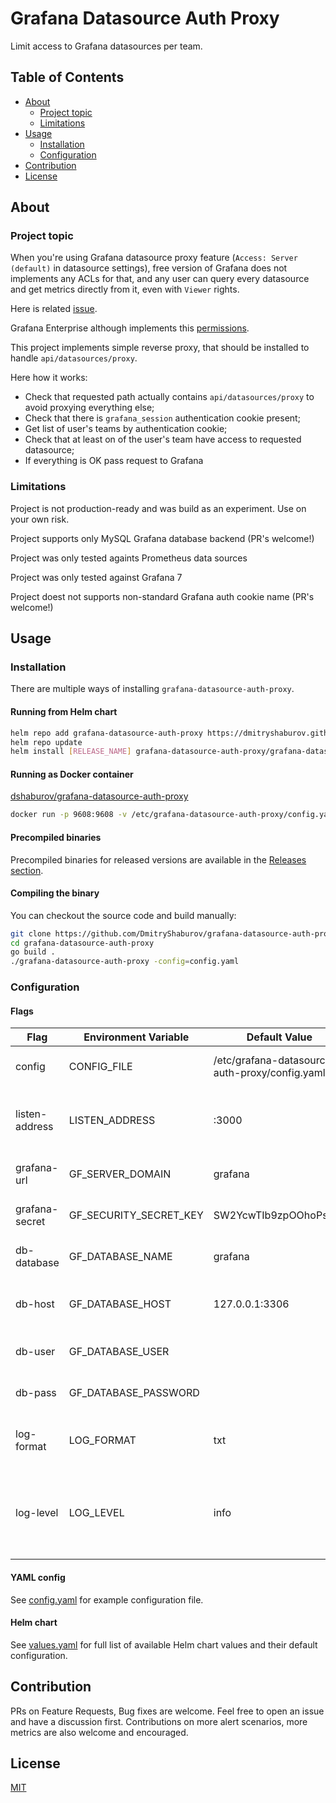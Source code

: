 # Grafana Datasource Auth Proxy

Limit access to Grafana datasources per team.

## Table of Contents

- [About](#about)
  - [Project topic](#project-topic)
  - [Limitations](#limitations)
- [Usage](#usage)
  - [Installation](#installation)
  - [Configuration](#configuration)
- [Contribution](#contribution)
- [License](#license)

## About

### Project topic

When you're using Grafana datasource proxy feature (`Access: Server (default)` in datasource settings),
free version of Grafana does not implements any ACLs for that, and any user can query every datasource and
get metrics directly from it, even with `Viewer` rights.

Here is related [issue](https://github.com/grafana/grafana/issues/20843).

Grafana Enterprise although implements this [permissions](https://grafana.com/docs/grafana/latest/permissions/datasource_permissions/).

This project implements simple reverse proxy, that should be installed to handle `api/datasources/proxy`.

Here how it works:

- Check that requested path actually contains `api/datasources/proxy` to avoid proxying everything else;
- Check that there is `grafana_session` authentication cookie present;
- Get list of user's teams by authentication cookie;
- Check that at least on of the user's team have access to requested datasource;
- If everything is OK pass request to Grafana

### Limitations

Project is not production-ready and was build as an experiment. Use on your own risk.

Project supports only MySQL Grafana database backend (PR's welcome!)

Project was only tested againts Prometheus data sources

Project was only tested against Grafana 7

Project doest not supports non-standard Grafana auth cookie name (PR's welcome!)

## Usage

### Installation

There are multiple ways of installing `grafana-datasource-auth-proxy`.

#### Running from Helm chart

```bash
helm repo add grafana-datasource-auth-proxy https://dmitryshaburov.github.io/grafana-datasource-auth-proxy/
helm repo update
helm install [RELEASE_NAME] grafana-datasource-auth-proxy/grafana-datasource-auth-proxy
```

#### Running as Docker container

[dshaburov/grafana-datasource-auth-proxy](https://hub.docker.com/r/dshaburov/grafana-datasource-auth-proxy)

```bash
docker run -p 9608:9608 -v /etc/grafana-datasource-auth-proxy/config.yaml:/etc/grafana-datasource-auth-proxy/config.yaml dshaburov/grafana-datasource-auth-proxy:latest
```

#### Precompiled binaries

Precompiled binaries for released versions are available in the [Releases section](https://github.com/DmitryShaburov/grafana-datasource-auth-proxy/releases/).

#### Compiling the binary

You can checkout the source code and build manually:

```bash
git clone https://github.com/DmitryShaburov/grafana-datasource-auth-proxy.git
cd grafana-datasource-auth-proxy
go build .
./grafana-datasource-auth-proxy -config=config.yaml
```

### Configuration

#### Flags

Flag           |Environment Variable      | Default Value                                 |Description
-------------- |--------------------------|-----------------------------------------------|-----
config         |CONFIG\_FILE              |/etc/grafana-datasource-auth-proxy/config.yaml |"Path to configuration file")
listen-address |LISTEN\_ADDRESS           |:3000                                          |"The address to listen on for HTTP requests")
grafana-url    |GF\_SERVER\_DOMAIN        |grafana                                        |"Grafana remote origin host")
grafana-secret |GF\_SECURITY\_SECRET\_KEY |SW2YcwTIb9zpOOhoPsMm                           |Grafana encryption secret")
db-database    |GF\_DATABASE\_NAME        |grafana                                        |Grafana database name")
db-host        |GF\_DATABASE\_HOST        |127.0.0.1:3306                                 |Grafana database host and port")
db-user        |GF\_DATABASE\_USER        |                                               |Grafana database user")
db-pass        |GF\_DATABASE\_PASSWORD    |                                               |Grafana database password")
log-format     |LOG\_FORMAT               |txt                                            |Log format, valid options are txt and json
log-level      |LOG\_LEVEL                |info                                           |Log level, valid options are trace, debug, info, warn, error, fatal and panic

#### YAML config

See [config.yaml](https://github.com/DmitryShaburov/grafana-datasource-auth-proxy/blob/main/config.yaml)
for example configuration file.

#### Helm chart

See [values.yaml](https://github.com/DmitryShaburov/grafana-datasource-auth-proxy/blob/main/charts/grafana-datasource-auth-proxy/values.yaml)
for full list of available Helm chart values and their default configuration.

## Contribution

PRs on Feature Requests, Bug fixes are welcome. Feel free to open an issue and have a discussion first. Contributions on more alert scenarios, more metrics are also welcome and encouraged.

## License

[MIT](license)
